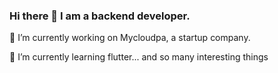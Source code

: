 ### Hi there 👋 I am a backend developer.
🔭 I’m currently working on Mycloudpa, a startup company.

🌱 I’m currently learning flutter... and so many interesting things

<!--
**Amber916Young/Amber916Young** is a ✨ _special_ ✨ repository because its `README.md` (this file) appears on your GitHub profile.

Here are some ideas to get you started:

- 🔭 I’m currently working on ...
- 🌱 I’m currently learning ...
- 👯 I’m looking to collaborate on ...
- 🤔 I’m looking for help with ...
- 💬 Ask me about ...
- 📫 How to reach me: ...
- 😄 Pronouns: ...
- ⚡ Fun fact: ...
-->

<!-- 
[![Amber916Young's GitHub stats](https://github-readme-stats.vercel.app/api?username=Amber916Young)](https://github.com/anuraghazra/github-readme-stats)


 -->
